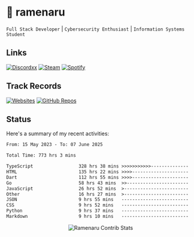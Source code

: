 # 🍜 ramenaru

`Full Stack Developer` | `Cybersecurity Enthusiast` | `Information Systems Student`

## Links
[![Discordxx](https://img.shields.io/badge/Discord-7289da?style=flat&logo=discord&logoColor=white)](https://discordapp.com/users/503291004200157185)
[![Steam](https://img.shields.io/badge/Steam-1b2838?style=flat&logo=steam&logoColor=white)](https://steamcommunity.com/id/ramenaru)
[![Spotify](https://img.shields.io/badge/Spotify-1ED760?logo=spotify&logoColor=white)](https://open.spotify.com/user/zehfiusachi8zilte5bqkjl2l)

## Track Records
[![Websites](https://img.shields.io/badge/Website_and_blogs-FF7139?style=for-the-badge&logo=ghost&logoColor=white)](https://ramenaru.me)
[![GitHub Repos](https://img.shields.io/badge/Public_project_repositories-181717?style=for-the-badge&logo=github&logoColor=white)](https://github.com/ramenaru?tab=repositories)

## Status

Here's a summary of my recent activities:

<!--START_SECTION:waka-->

```txt
From: 15 May 2023 - To: 07 June 2025

Total Time: 773 hrs 3 mins

TypeScript                 328 hrs 38 mins >>>>>>>>>>>--------------   42.51 %
HTML                       135 hrs 22 mins >>>>---------------------   17.51 %
Dart                       112 hrs 55 mins >>>>---------------------   14.61 %
Go                         58 hrs 43 mins  >>-----------------------   07.60 %
JavaScript                 26 hrs 52 mins  >------------------------   03.48 %
Other                      16 hrs 27 mins  >------------------------   02.13 %
JSON                       9 hrs 55 mins   -------------------------   01.28 %
CSS                        9 hrs 52 mins   -------------------------   01.28 %
Python                     9 hrs 37 mins   -------------------------   01.24 %
Markdown                   9 hrs 10 mins   -------------------------   01.19 %
```

<!--END_SECTION:waka-->

<div style="text-align: center;">
   <img align="center" src="https://github-readme-streak-stats.herokuapp.com/?user=Ramenaru&theme=dark&card_width=520" alt="Ramenaru Contrib Stats" />
</div>

